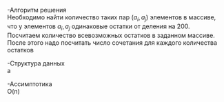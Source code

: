 -Алгоритм решения
\
Необходимо найти количество таких пар $(a_i,a_j)$ элементов в массиве, что у элементов $a_i,a_j$ одинаковые остатки от деления на 200. Посчитаем количество всевозможных остатков в заданном массиве.
\
После этого надо посчитать число сочетания для каждого количества остатков

-Структура данных
\
а

-Ассимптотика
\
O(n)
